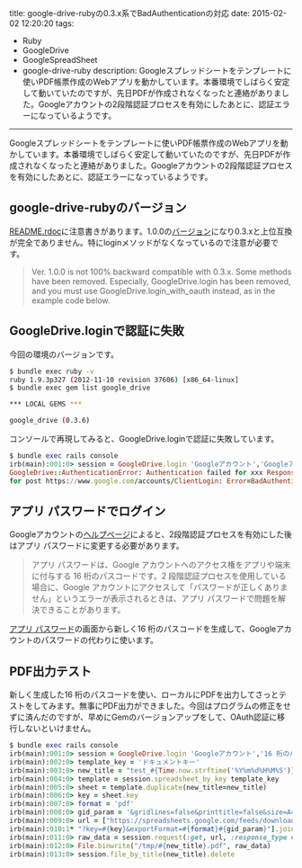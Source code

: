 title: google-drive-rubyの0.3.x系でBadAuthenticationの対応
date: 2015-02-02 12:20:20
tags:
 - Ruby
 - GoogleDrive
 - GoogleSpreadSheet
 - google-drive-ruby
description: Googleスプレッドシートをテンプレートに使いPDF帳票作成のWebアプリを動かしています。本番環境でしばらく安定して動いていたのですが、先日PDFが作成されなくなったと連絡がありました。Googleアカウントの2段階認証プロセスを有効にしたあとに、認証エラーになっているようです。
---

Googleスプレッドシートをテンプレートに使いPDF帳票作成のWebアプリを動かしています。本番環境でしばらく安定して動いていたのですが、先日PDFが作成されなくなったと連絡がありました。Googleアカウントの2段階認証プロセスを有効にしたあとに、認証エラーになっているようです。

<!-- more -->

## google-drive-rubyのバージョン

[README.rdoc](https://github.com/gimite/google-drive-ruby/blob/master/README.rdoc)に注意書きがあります。1.0.0の[バージョン](https://rubygems.org/gems/google_drive)になり0.3.xと上位互換が完全でありません。特にloginメソッドがなくなっているので注意が必要です。

> Ver. 1.0.0 is not 100% backward compatible with 0.3.x. Some methods have been removed. Especially, GoogleDrive.login has been removed, and you must use GoogleDrive.login_with_oauth instead, as in the example code below.

## GoogleDrive.loginで認証に失敗

今回の環境のバージョンです。

``` bash
$ bundle exec ruby -v
ruby 1.9.3p327 (2012-11-10 revision 37606) [x86_64-linux]
$ bundle exec gem list google_drive

*** LOCAL GEMS ***

google_drive (0.3.6)
```

コンソールで再現してみると、GoogleDrive.loginで認証に失敗しています。

``` ruby
$ bundle exec rails console 
irb(main):001:0> session = GoogleDrive.login 'Googleアカウント','Googleアカウントのパスワード'
GoogleDrive::AuthenticationError: Authentication failed for xxx Response code 403
for post https://www.google.com/accounts/ClientLogin: Error=BadAuthentication
```

## アプリ パスワードでログイン

Googleアカウントの[ヘルプページ](https://support.google.com/accounts/answer/185833?hl=ja)によると、2段階認証プロセスを有効にした後はアプリ パスワードに変更する必要があります。

> アプリ パスワードは、Google アカウントへのアクセス権をアプリや端末に付与する 16 桁のパスコードです。2 段階認証プロセスを使用している場合に、Google アカウントにアクセスして「パスワードが正しくありません」というエラーが表示されるときは、アプリ パスワードで問題を解決できることがあります。

[アプリ パスワード](https://security.google.com/settings/security/apppasswords)の画面から新しく16 桁のパスコードを生成して、Googleアカウントのパスワードの代わりに使います。

## PDF出力テスト

新しく生成した16 桁のパスコードを使い、ローカルにPDFを出力してさっとテストをしてみます。無事にPDF出力ができました。今回はプログラムの修正をせずに済んだのですが、早めにGemのバージョンアップをして、OAuth認証に移行しないといけません。

``` ruby
$ bundle exec rails console 
irb(main):001:0> session = GoogleDrive.login 'Googleアカウント','16 桁のパスコード'
irb(main):002:0> template_key = 'ドキュメントキー'
irb(main):003:0> new_title = "test_#{Time.now.strftime('%Y%m%d%H%M%S')}"
irb(main):004:0> template = session.spreadsheet_by_key template_key
irb(main):005:0> sheet = template.duplicate(new_title=new_title)
irb(main):006:0> key = sheet.key
irb(main):007:0> format = 'pdf'
irb(main):008:0> gid_param = '&gridlines=false&printtitle=false&size=A4&fzr=true&portrait=true&fitw=true'
irb(main):009:0> url = ["https://spreadsheets.google.com/feeds/download/spreadsheets/Export",\
irb(main):010:1* "?key=#{key}&exportFormat=#{format}#{gid_param}"].join
irb(main):011:0> raw_data = session.request(:get, url, :response_type => :raw)
irb(main):012:0> File.binwrite("/tmp/#{new_title}.pdf", raw_data)
irb(main):013:0> session.file_by_title(new_title).delete
```






